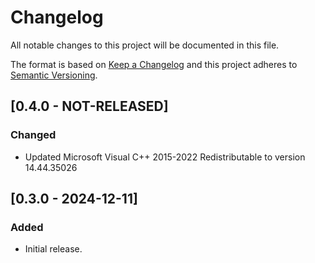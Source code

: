 <!--
  SPDX-FileCopyrightText: © 2024 Team CharLS
  SPDX-License-Identifier: BSD-3-Clause
-->

# Changelog

All notable changes to this project will be documented in this file.

The format is based on [Keep a Changelog](http://keepachangelog.com/) and this project adheres to [Semantic Versioning](http://semver.org/).

## [0.4.0 - NOT-RELEASED]

### Changed

- Updated Microsoft Visual C++ 2015-2022 Redistributable to version 14.44.35026

## [0.3.0 - 2024-12-11]

### Added

- Initial release.
